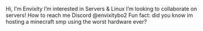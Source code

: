  Hi, I’m Envixity
 I’m interested in Servers & Linux
 I’m looking to collaborate on servers!
 How to reach me Discord @envixitybo2 
 Fun fact: did you know im hosting a minecraft smp using the worst hardware ever?


